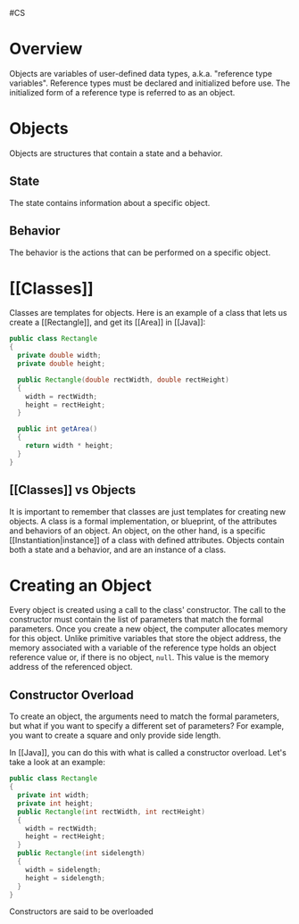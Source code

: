 #CS 
# Overview
Objects are variables of user-defined data types, a.k.a. "reference type variables". Reference types must be declared and initialized before use. The initialized form of a reference type is referred to as an object.
# Objects
Objects are structures that contain a state and a behavior.
## State
The state contains information about a specific object.
## Behavior
The behavior is the actions that can be performed on a specific object.
# [[Classes]]
Classes are templates for objects.
Here is an example of a class that lets us create a [[Rectangle]], and get its [[Area]] in [[Java]]:
```java
public class Rectangle
{
  private double width;
  private double height;

  public Rectangle(double rectWidth, double rectHeight)
  {
    width = rectWidth;
    height = rectHeight;
  }

  public int getArea()
  {
    return width * height;
  }
}
```
## [[Classes]] vs Objects
It is important to remember that classes are just templates for creating new objects. A class is a formal implementation, or blueprint, of the attributes and behaviors of an object. An object, on the other hand, is a specific [[Instantiation|instance]] of a class with defined attributes. Objects contain both a state and a behavior, and are an instance of a class.

# Creating an Object
Every object is created using a call to the class' constructor. The call to the constructor must contain the list of parameters that match the formal parameters. Once you create a new object, the computer allocates memory for this object. Unlike primitive variables that store the object address, the memory associated with a variable of the reference type holds an object reference value or, if there is no object, `null`. This value is the memory address of the referenced object.
## Constructor Overload
To create an object, the arguments need to match the formal parameters, but what if you want to specify a different set of parameters? For example, you want to create a square and only provide side length.

In [[Java]], you can do this with what is called a constructor overload. Let's take a look at an example:
```java
public class Rectangle
{
  private int width;
  private int height;
  public Rectangle(int rectWidth, int rectHeight)
  {
    width = rectWidth;
    height = rectHeight;
  }
  public Rectangle(int sidelength)
  {
    width = sidelength;
    height = sidelength;
  }
}
```
Constructors are said to be overloaded 

